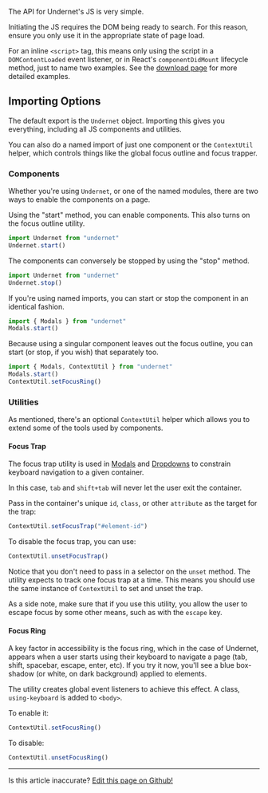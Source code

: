 The API for Undernet's JS is very simple. 

Initiating the JS requires the DOM being ready to search. For this reason, ensure you only use it in the appropriate state of page load. 

For an inline `<script>` tag, this means only using the script in a `DOMContentLoaded` event listener, or in React's `componentDidMount` lifecycle method, just to name two examples. See the [download page](/docs/overview/download) for more detailed examples.

## Importing Options

The default export is the `Undernet` object. Importing this gives you everything, including all JS components and utilities.

You can also do a named import of just one component or the `ContextUtil` helper, which controls things like the global focus outline and focus trapper.

### Components

Whether you're using `Undernet`, or one of the named modules, there are two ways to enable the components on a page. 

Using the "start" method, you can enable components. This also turns on the focus outline utility.

```js
import Undernet from "undernet"
Undernet.start()
```

The components can conversely be stopped by using the "stop" method.

```js
import Undernet from "undernet"
Undernet.stop()
```

If you're using named imports, you can start or stop the component in an identical fashion.

```js
import { Modals } from "undernet"
Modals.start()
```

Because using a singular component leaves out the focus outline, you can start (or stop, if you wish) that separately too.

```js
import { Modals, ContextUtil } from "undernet"
Modals.start()
ContextUtil.setFocusRing()
```

### Utilities

As mentioned, there's an optional `ContextUtil` helper which allows you to extend some of the tools used by components.

#### Focus Trap

The focus trap utility is used in [Modals](/docs/components/modals) and [Dropdowns](/docs/components/dropdowns) to constrain keyboard navigation to a given container.

In this case, `tab` and `shift+tab` will never let the user exit the container.

Pass in the container's unique `id`, `class`, or other `attribute` as the target for the trap:

```js
ContextUtil.setFocusTrap("#element-id")
```

To disable the focus trap, you can use:

```js
ContextUtil.unsetFocusTrap()
```

Notice that you don't need to pass in a selector on the `unset` method. The utility expects to track one focus trap at a time. This means you should use the same instance of `ContextUtil` to set and unset the trap.

As a side note, make sure that if you use this utility, you allow the user to escape focus by some other means, such as with the `escape` key.

#### Focus Ring

A key factor in accessibility is the focus ring, which in the case of Undernet, appears when a user starts using their keyboard to navigate a page (tab, shift, spacebar, escape, enter, etc). If you try it now, you'll see a blue box-shadow (or white, on dark background) applied to elements.

The utility creates global event listeners to achieve this effect. A class, `using-keyboard` is added to `<body>`.

To enable it:

```js
ContextUtil.setFocusRing()
```

To disable:

```js
ContextUtil.unsetFocusRing()
```

---
<p class="has-text-end">Is this article inaccurate? <a href="https://github.com/geotrev/undernet/tree/master/app/docs/javascript.md">Edit this page on Github!</a></p>
